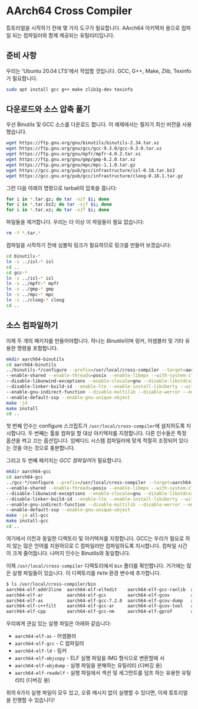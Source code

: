 AArch64 Cross Compiler
======================

튜토리얼을 시작하기 전에 몇 가지 도구가 필요합니다. AArch64 아키텍처 용으로 컴파일 되는 컴파일러와 함께 제공되는 유틸리티입니다.

준비 사항
------------

우리는 'Ubuntu 20.04 LTS'에서 작업할 것입니다. GCC, G++, Make, Zlib, Texinfo가 필요합니다.

```sh
sudo apt install gcc g++ make zlib1g-dev texinfo
```

다운로드와 소스 압축 풀기
---------------------------

우선 Binutils 및 GCC 소스를 다운로드 합니다. 이 예제에서는 필자가 최신 버전을 사용했습니다.

```sh
wget https://ftp.gnu.org/gnu/binutils/binutils-2.34.tar.xz
wget https://ftp.gnu.org/gnu/gcc/gcc-9.3.0/gcc-9.3.0.tar.xz
wget https://ftp.gnu.org/gnu/mpfr/mpfr-4.0.2.tar.xz
wget https://ftp.gnu.org/gnu/gmp/gmp-6.2.0.tar.xz
wget https://ftp.gnu.org/gnu/mpc/mpc-1.1.0.tar.gz
wget https://gcc.gnu.org/pub/gcc/infrastructure/isl-0.18.tar.bz2
wget https://gcc.gnu.org/pub/gcc/infrastructure/cloog-0.18.1.tar.gz
```

그런 다음 아래의 명령으로 tarball의 압축을 풉니다:

```sh
for i in *.tar.gz; do tar -xzf $i; done
for i in *.tar.bz2; do tar -xjf $i; done
for i in *.tar.xz; do tar -xJf $i; done
```

파일들을 제거합니다. 우리는 더 이상 이 파일들이 필요 없습니다:

```sh
rm -f *.tar.*
```

컴파일을 시작하기 전에 심볼릭 링크가 필요하므로 링크를 만들어 보겠습니다:

```sh
cd binutils-*
ln -s ../isl-* isl
cd ..
cd gcc-*
ln -s ../isl-* isl
ln -s ../mpfr-* mpfr
ln -s ../gmp-* gmp
ln -s ../mpc-* mpc
ln -s ../cloog-* cloog
cd ..
```

소스 컴파일하기
---------------------

이제 두 개의 패키지를 만들어야합니다. 하나는 *Binutils*이며 링커, 어셈블러 및 기타 유용한 명령을 포함합니다.

```sh
mkdir aarch64-binutils
cd aarch64-binutils
../binutils-*/configure --prefix=/usr/local/cross-compiler --target=aarch64-elf \
--enable-shared --enable-threads=posix --enable-libmpx --with-system-zlib --with-isl --enable-__cxa_atexit \
--disable-libunwind-exceptions --enable-clocale=gnu --disable-libstdcxx-pch --disable-libssp --enable-plugin \
--disable-linker-build-id --enable-lto --enable-install-libiberty --with-linker-hash-style=gnu --with-gnu-ld \
--enable-gnu-indirect-function --disable-multilib --disable-werror --enable-checking=release --enable-default-pie \
--enable-default-ssp --enable-gnu-unique-object
make -j4
make install
cd ..
```

첫 번째 인수는 configure 스크립트가 `/usr/local/cross-compiler`에 설치하도록 지시합니다. 두 번째는 툴을 컴파일 할 대상 아키텍처를 지정합니다. 다른 인수들은 특정 옵션을 켜고 끄는 옵션입니다. 임베디드 시스템 컴파일러에 맞게 적절히 조정되어 있다는 것을 아는 것으로 충분합니다.

그리고 두 번째 패키지는 *GCC 컴파일러*가 필요합니다.

```sh
mkdir aarch64-gcc
cd aarch64-gcc
../gcc-*/configure --prefix=/usr/local/cross-compiler --target=aarch64-elf --enable-languages=c \
--enable-shared --enable-threads=posix --enable-libmpx --with-system-zlib --with-isl --enable-__cxa_atexit \
--disable-libunwind-exceptions --enable-clocale=gnu --disable-libstdcxx-pch --disable-libssp --enable-plugin \
--disable-linker-build-id --enable-lto --enable-install-libiberty --with-linker-hash-style=gnu --with-gnu-ld \
--enable-gnu-indirect-function --disable-multilib --disable-werror --enable-checking=release --enable-default-pie \
--enable-default-ssp --enable-gnu-unique-object
make -j4 all-gcc
make install-gcc
cd ..
```

여기에서 이전과 동일한 디렉토리 및 아키텍처를 지정합니다. GCC는 우리가 필요로 하지 않는 많은 언어를 지원하므로 C 컴파일러만 컴파일하도록 지시합니다. 컴파일 시간이 크게 줄어듭니다. 나머지 인수는 Binutils와 동일합니다.

이제 `/usr/local/cross-compiler` 디렉토리에서 `bin` 폴더를 확인합니다. 거기에는 많은 실행 파일들이 있습니다. 이 디렉토리를 `PATH` 환경 변수에 추가합니다.

```sh
$ ls /usr/local/cross-compiler/bin
aarch64-elf-addr2line  aarch64-elf-elfedit    aarch64-elf-gcc-ranlib  aarch64-elf-ld       aarch64-elf-ranlib
aarch64-elf-ar         aarch64-elf-gcc        aarch64-elf-gcov        aarch64-elf-ld.bfd   aarch64-elf-readelf
aarch64-elf-as         aarch64-elf-gcc-7.2.0  aarch64-elf-gcov-dump   aarch64-elf-nm       aarch64-elf-size
aarch64-elf-c++filt    aarch64-elf-gcc-ar     aarch64-elf-gcov-tool   aarch64-elf-objcopy  aarch64-elf-strings
aarch64-elf-cpp        aarch64-elf-gcc-nm     aarch64-elf-gprof       aarch64-elf-objdump  aarch64-elf-strip
```

우리에게 관심 있는 실행 파일은 아래와 같습니다:
 - `aarch64-elf-as` - 어셈블러
 - `aarch64-elf-gcc` - C 컴파일러
 - `aarch64-elf-ld` - 링커
 - `aarch64-elf-objcopy` - ELF 실행 파일을 IMG 형식으로 변환할때 사
 - `aarch64-elf-objdump` - 실행 파일을 분해하는 유틸리티 (디버깅 용)
 - `aarch64-elf-readelf` - 실행 파일에서 섹션 및 세그먼트를 덤프 하는 유용한 유틸리티 (디버깅 용)

위의 6가지 실행 파일이 모두 있고, 오류 메시지 없이 실행할 수 있다면, 이제 튜토리얼을 진행할 수 있습니다!

